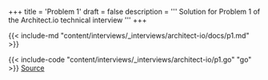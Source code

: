 +++
title = 'Problem 1'
draft = false
description =  '''
Solution for Problem 1 of the Architect.io technical interview
'''
+++

{{< include-md "content/interviews/_interviews/architect-io/docs/p1.md" >}}

{{< include-code "content/interviews/_interviews/architect-io/p1.go" "go" >}}
[Source](https://github.com/grind-rip/interviews/blob/master/architect-io/p1.go)
